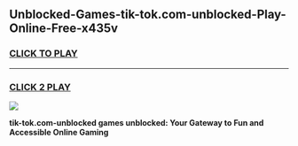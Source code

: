 
## Unblocked-Games-tik-tok.com-unblocked-Play-Online-Free-x435v
<h3>
<a href="https://premium76.site?title=tik-tok.com-unblocked&ref=26A">CLICK TO PLAY</a></h3>
<hr>

<h3>
<a href="https://premium76.site?title=tik-tok.com-unblocked&ref=26A">CLICK 2 PLAY</a>
  
</h3>

<a href="https://premium76.site?title=tik-tok.com-unblocked&ref=26A"><img src="https://clearcache.store/games.png"></a>


**tik-tok.com-unblocked games unblocked: Your Gateway to Fun and Accessible Online Gaming**
